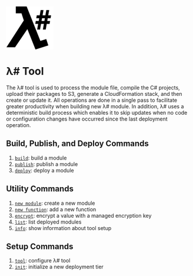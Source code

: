 ![λ#](../../Docs/LambdaSharp_v2_small.png)

# λ# Tool

The λ# tool is used to process the module file, compile the C# projects, upload their packages to S3, generate a CloudFormation stack, and then create or update it. All operations are done in a single pass to facilitate greater productivity when building new λ# module. In addition, λ# uses a deterministic build process which enables it to skip updates when no code or configuration changes have occurred since the last deployment operation.

## Build, Publish, and Deploy Commands
1. [`build`](Docs/Tool-Build.md): build a module
1. [`publish`](Docs/Tool-Publish.md): publish a module
1. [`deploy`](Docs/Tool-Deploy.md): deploy a module

## Utility Commands
1. [`new module`](Docs/Tool-NewModule.md): create a new module
1. [`new function`](Docs/Tool-NewFunction.md): add a new function
1. [`encrypt`](Docs/Tool-Encrypt.md): encrypt a value with a managed encryption key
1. [`list`](Docs/Tool-List.md): list deployed modules
1. [`info`](#info-command): show information about tool setup

## Setup Commands
1. [`tool`](Docs/Tool-Tool.md): configure λ# tool
1. [`init`](Docs/Tool-Init.md): initialize a new deployment tier
